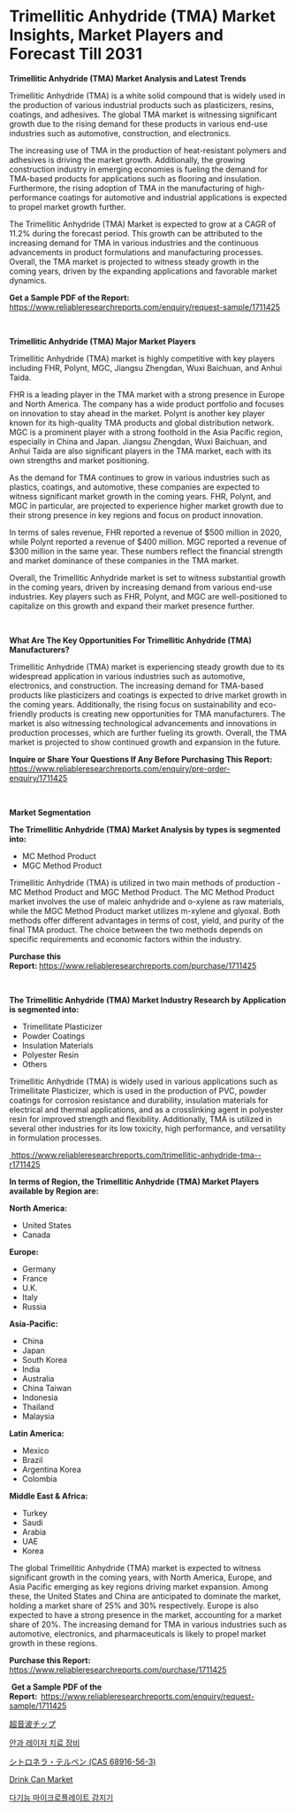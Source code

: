 <p><h1>Trimellitic Anhydride (TMA) Market Insights, Market Players and Forecast Till 2031</h1></p><p><strong>Trimellitic Anhydride (TMA) Market Analysis and Latest Trends</strong></p>
<p><p>Trimellitic Anhydride (TMA) is a white solid compound that is widely used in the production of various industrial products such as plasticizers, resins, coatings, and adhesives. The global TMA market is witnessing significant growth due to the rising demand for these products in various end-use industries such as automotive, construction, and electronics.</p><p>The increasing use of TMA in the production of heat-resistant polymers and adhesives is driving the market growth. Additionally, the growing construction industry in emerging economies is fueling the demand for TMA-based products for applications such as flooring and insulation. Furthermore, the rising adoption of TMA in the manufacturing of high-performance coatings for automotive and industrial applications is expected to propel market growth further.</p><p>The Trimellitic Anhydride (TMA) Market is expected to grow at a CAGR of 11.2% during the forecast period. This growth can be attributed to the increasing demand for TMA in various industries and the continuous advancements in product formulations and manufacturing processes. Overall, the TMA market is projected to witness steady growth in the coming years, driven by the expanding applications and favorable market dynamics.</p></p>
<p><strong>Get a Sample PDF of the Report:&nbsp;</strong> <a href="https://www.reliableresearchreports.com/enquiry/request-sample/1711425">https://www.reliableresearchreports.com/enquiry/request-sample/1711425</a></p>
<p>&nbsp;</p>
<p><strong>Trimellitic Anhydride (TMA) Major Market Players</strong></p>
<p><p>Trimellitic Anhydride (TMA) market is highly competitive with key players including FHR, Polynt, MGC, Jiangsu Zhengdan, Wuxi Baichuan, and Anhui Taida. </p><p>FHR is a leading player in the TMA market with a strong presence in Europe and North America. The company has a wide product portfolio and focuses on innovation to stay ahead in the market. Polynt is another key player known for its high-quality TMA products and global distribution network. MGC is a prominent player with a strong foothold in the Asia Pacific region, especially in China and Japan. Jiangsu Zhengdan, Wuxi Baichuan, and Anhui Taida are also significant players in the TMA market, each with its own strengths and market positioning.</p><p>As the demand for TMA continues to grow in various industries such as plastics, coatings, and automotive, these companies are expected to witness significant market growth in the coming years. FHR, Polynt, and MGC in particular, are projected to experience higher market growth due to their strong presence in key regions and focus on product innovation.</p><p>In terms of sales revenue, FHR reported a revenue of $500 million in 2020, while Polynt reported a revenue of $400 million. MGC reported a revenue of $300 million in the same year. These numbers reflect the financial strength and market dominance of these companies in the TMA market.</p><p>Overall, the Trimellitic Anhydride market is set to witness substantial growth in the coming years, driven by increasing demand from various end-use industries. Key players such as FHR, Polynt, and MGC are well-positioned to capitalize on this growth and expand their market presence further.</p></p>
<p>&nbsp;</p>
<p><strong>What Are The Key Opportunities For Trimellitic Anhydride (TMA) Manufacturers?</strong></p>
<p><p>Trimellitic Anhydride (TMA) market is experiencing steady growth due to its widespread application in various industries such as automotive, electronics, and construction. The increasing demand for TMA-based products like plasticizers and coatings is expected to drive market growth in the coming years. Additionally, the rising focus on sustainability and eco-friendly products is creating new opportunities for TMA manufacturers. The market is also witnessing technological advancements and innovations in production processes, which are further fueling its growth. Overall, the TMA market is projected to show continued growth and expansion in the future.</p></p>
<p><strong>Inquire or Share Your Questions If Any Before Purchasing This Report:</strong> <a href="https://www.reliableresearchreports.com/enquiry/pre-order-enquiry/1711425">https://www.reliableresearchreports.com/enquiry/pre-order-enquiry/1711425</a></p>
<p>&nbsp;</p>
<p><strong>Market Segmentation</strong></p>
<p><strong>The Trimellitic Anhydride (TMA) Market Analysis by types is segmented into:</strong></p>
<p><ul><li>MC Method Product</li><li>MGC Method Product</li></ul></p>
<p><p>Trimellitic Anhydride (TMA) is utilized in two main methods of production - MC Method Product and MGC Method Product. The MC Method Product market involves the use of maleic anhydride and o-xylene as raw materials, while the MGC Method Product market utilizes m-xylene and glyoxal. Both methods offer different advantages in terms of cost, yield, and purity of the final TMA product. The choice between the two methods depends on specific requirements and economic factors within the industry.</p></p>
<p><strong>Purchase this Report:&nbsp;</strong><a href="https://www.reliableresearchreports.com/purchase/1711425">https://www.reliableresearchreports.com/purchase/1711425</a></p>
<p>&nbsp;</p>
<p><strong>The Trimellitic Anhydride (TMA) Market Industry Research by Application is segmented into:</strong></p>
<p><ul><li>Trimellitate Plasticizer</li><li>Powder Coatings</li><li>Insulation Materials</li><li>Polyester Resin</li><li>Others</li></ul></p>
<p><p>Trimellitic Anhydride (TMA) is widely used in various applications such as Trimellitate Plasticizer, which is used in the production of PVC, powder coatings for corrosion resistance and durability, insulation materials for electrical and thermal applications, and as a crosslinking agent in polyester resin for improved strength and flexibility. Additionally, TMA is utilized in several other industries for its low toxicity, high performance, and versatility in formulation processes.</p></p>
<p><a href="https://www.reliableresearchreports.com/trimellitic-anhydride-tma--r1711425">&nbsp;https://www.reliableresearchreports.com/trimellitic-anhydride-tma--r1711425</a></p>
<p><strong>In terms of Region, the Trimellitic Anhydride (TMA) Market Players available by Region are:</strong></p>
<p>
    <p> <strong> North America: </strong>
        <ul>
            <li>United States</li>
            <li>Canada</li>
        </ul>
        </p> 
    <p> <strong> Europe: </strong>
        <ul>
            <li>Germany</li>
            <li>France</li>
            <li>U.K.</li>
            <li>Italy</li>
            <li>Russia</li>
        </ul>
        </p> 
    <p> <strong> Asia-Pacific: </strong>
        <ul>
            <li>China</li>
            <li>Japan</li>
            <li>South Korea</li>
            <li>India</li>
            <li>Australia</li>
            <li>China Taiwan</li>
            <li>Indonesia</li>
            <li>Thailand</li>
            <li>Malaysia</li>
        </ul>
        </p> 
    <p> <strong> Latin America: </strong>
        <ul>
            <li>Mexico</li>
            <li>Brazil</li>
            <li>Argentina Korea</li>
            <li>Colombia</li>
        </ul>
        </p> 
    <p> <strong> Middle East & Africa: </strong>
        <ul>
            <li>Turkey</li>
            <li>Saudi</li>
            <li>Arabia</li>
            <li>UAE</li>
            <li>Korea</li>
        </ul>
    </p>
    </p>
<p><p>The global Trimellitic Anhydride (TMA) market is expected to witness significant growth in the coming years, with North America, Europe, and Asia Pacific emerging as key regions driving market expansion. Among these, the United States and China are anticipated to dominate the market, holding a market share of 25% and 30% respectively. Europe is also expected to have a strong presence in the market, accounting for a market share of 20%. The increasing demand for TMA in various industries such as automotive, electronics, and pharmaceuticals is likely to propel market growth in these regions.</p></p>
<p><strong>Purchase this Report: </strong><a href="https://www.reliableresearchreports.com/purchase/1711425">https://www.reliableresearchreports.com/purchase/1711425</a></p>
<p>&nbsp;<strong>Get a Sample PDF of the Report:&nbsp;&nbsp;</strong><a href="https://www.reliableresearchreports.com/enquiry/request-sample/1711425">https://www.reliableresearchreports.com/enquiry/request-sample/1711425</a></p>
<p><strong></strong></p>
<p><p><a href="https://github.com/bucuel854722/Market-Research-Report-List-2/blob/main/2009421126827.md">超音波チップ</a></p><p><a href="https://medium.com/@dallasrrellwg/%EC%95%88%EA%B3%BC-%EB%A0%88%EC%9D%B4%EC%A0%80-%EC%B9%98%EB%A3%8C%EC%9E%A5%EB%B9%84-%EC%8B%9C%EC%9E%A5-2031%EB%85%84%EA%B9%8C%EC%A7%80%EC%9D%98-%ED%8A%B8%EB%A0%8C%EB%93%9C-%EC%98%88%EC%B8%A1-%EB%B0%8F-%EA%B2%BD%EC%9F%81-%EB%B6%84%EC%84%9D-3466a1793310">안과 레이저 치료 장비</a></p><p><a href="https://medium.com/@izaiahbartell/%E3%82%B7%E3%83%88%E3%83%AD%E3%83%8D%E3%83%A9%E3%83%86%E3%83%AB%E3%83%9A%E3%83%B3-cas-68916-56-3-%E3%81%AE%E5%B8%82%E5%A0%B4%E8%A6%8F%E6%A8%A1-cagr-%E3%83%88%E3%83%AC%E3%83%B3%E3%83%892024%E5%B9%B4%E3%81%8B%E3%82%892030%E5%B9%B4-96690c08c80e">シトロネラ・テルペン (CAS 68916-56-3)</a></p><p><a href="https://issuu.com/reportprime-2/docs/drink-can-market-size-2030.pptx">Drink Can Market</a></p><p><a href="https://github.com/marufmohassin05/Market-Research-Report-List-1/blob/main/6644443112050.md">다기능 마이크로플레이트 감지기</a></p></p>